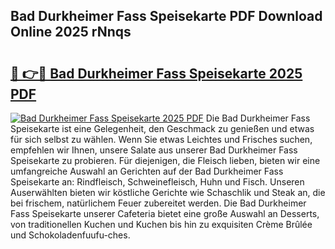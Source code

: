 ## Bad Durkheimer Fass Speisekarte PDF Download Online 2025 rNnqs

# <h2><a href="http://gc9myuf.nevu.top/?p=Bad+Durkheimer+Fass+Speisekarte">🔗 👉🔴 Bad Durkheimer Fass Speisekarte 2025 PDF</a></h2>

[![Bad Durkheimer Fass Speisekarte 2025 PDF](https://i.imgur.com/dBaPXMq.png)](http://gc9myuf.nevu.top/?p=Bad+Durkheimer+Fass+Speisekarte)
Die Bad Durkheimer Fass Speisekarte ist eine Gelegenheit, den Geschmack zu genießen und etwas für sich selbst zu wählen. Wenn Sie etwas Leichtes und Frisches suchen, empfehlen wir Ihnen, unsere Salate aus unserer Bad Durkheimer Fass Speisekarte zu probieren. Für diejenigen, die Fleisch lieben, bieten wir eine umfangreiche Auswahl an Gerichten auf der Bad Durkheimer Fass Speisekarte an: Rindfleisch, Schweinefleisch, Huhn und Fisch. Unseren Auserwählten bieten wir köstliche Gerichte wie Schaschlik und Steak an, die bei frischem, natürlichem Feuer zubereitet werden. Die Bad Durkheimer Fass Speisekarte unserer Cafeteria bietet eine große Auswahl an Desserts, von traditionellen Kuchen und Kuchen bis hin zu exquisiten Crème Brûlée und Schokoladenfuufu-ches.
